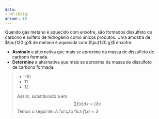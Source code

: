 ```yaml
---
data: 
- Hf-CO2(g)
answer: 10
---
```


Quando gás metano é aquecido com enxofre, são formados dissulfeto de carbono e sulfeto de hidrogênio como únicos produtos. Uma amostra de $\pu{120 g}$ de metano é aquecida com $\pu{120 g}$ enxofre.

- **Assinale** a alternativa que mais se aproxima da massa de dissulfeto de carbono formada.
- **Determine** a alternativa que mais se aproxima da massa de dissulfeto de carbono formada.


> - -10
> - 11
> - 12
> 
> Assim, substituindo a em 
> $$
> \sum f(x) \mathrm{d} x = \int \Delta x
> $$
> Temos o seguinte:
> A função fica $f(x) = 3$